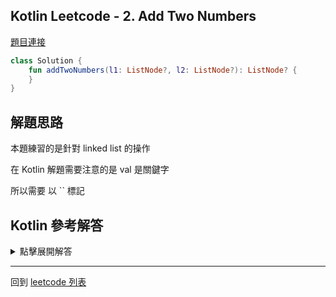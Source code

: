 ## Kotlin Leetcode - 2. Add Two Numbers

[題目連接](https://leetcode.com/problems/add-two-numbers/)

```kotlin
class Solution {
    fun addTwoNumbers(l1: ListNode?, l2: ListNode?): ListNode? {
    }
}
```

## 解題思路

本題練習的是針對 linked list 的操作

在 Kotlin 解題需要注意的是 val 是關鍵字

所以需要  以 \`\` 標記

## Kotlin 參考解答

<details>
  <summary markdown='span'>點擊展開解答</summary>

```kotlin
class Solution {
    fun addTwoNumbers(l1: ListNode?, l2: ListNode?): ListNode? {
        val head = ListNode(0)
        var cursor = head
        var node1 = l1
        var node2 = l2
        var carry = 0

        while (node1 != null || node2 != null) {
            val sum = (node1?.`val` ?: 0) + (node2?.`val` ?: 0) + carry
            cursor.next = ListNode(sum % 10)
            cursor = cursor.next

            carry = if (sum > 9) 1 else 0
            if (node1 != null) node1 = node1?.next
            if (node2 != null) node2 = node2?.next
        }

        if (carry > 0) {
            cursor.next = ListNode(carry)
            cursor = cursor.next
        }

        return head?.next
    }
}
```

</details>

------

回到 [leetcode 列表](index.md)
